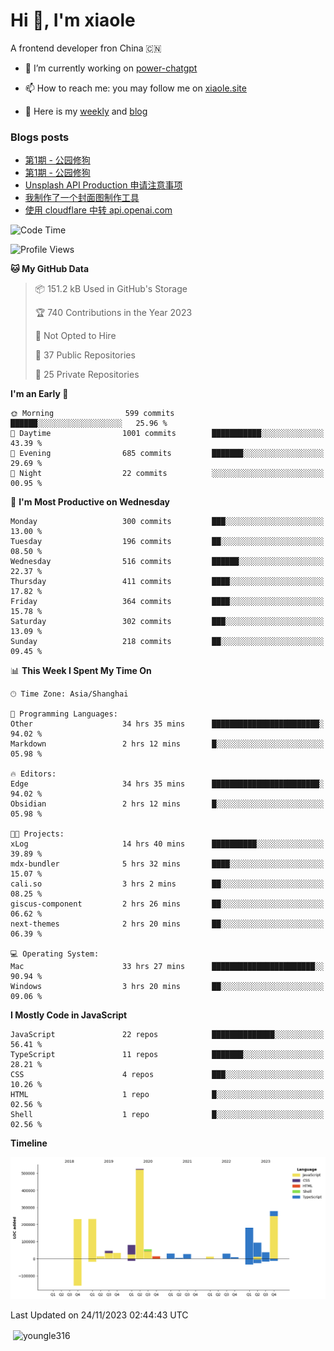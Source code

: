 <h1>Hi 👋, I'm xiaole</h1>
A frontend developer fron China 🇨🇳

- 🔭 I’m currently working on [power-chatgpt](https://github.com/youngle316/power-chatgpt)

- 📫 How to reach me: you may follow me on [xiaole.site](https://xiaole.site)

- 📝 Here is my [weekly](https://weekly.xiao.site) and [blog](https://xlog.xiaole.site)

</p>

### Blogs posts
<!-- BLOG-POST-LIST:START -->
- [第1期 - 公园修狗](https://xlog.app/api/redirection?characterId=57214&noteId=44)
- [第1期 - 公园修狗](https://weekly.xiaole.site/posts/park-puppy)
- [Unsplash API Production 申请注意事项](https://xlog.app/api/redirection?characterId=57214&noteId=40)
- [我制作了一个封面图制作工具](https://xlog.app/api/redirection?characterId=57214&noteId=39)
- [使用 cloudflare 中转 api.openai.com](https://xlog.app/api/redirection?characterId=57214&noteId=30)
<!-- BLOG-POST-LIST:END -->

<!--START_SECTION:waka-->
![Code Time](http://img.shields.io/badge/Code%20Time-550%20hrs%2022%20mins-blue)

![Profile Views](http://img.shields.io/badge/Profile%20Views-0-blue)

**🐱 My GitHub Data** 

> 📦 151.2 kB Used in GitHub's Storage 
 > 
> 🏆 740 Contributions in the Year 2023
 > 
> 🚫 Not Opted to Hire
 > 
> 📜 37 Public Repositories 
 > 
> 🔑 25 Private Repositories 
 > 
**I'm an Early 🐤** 

```text
🌞 Morning                599 commits         ██████░░░░░░░░░░░░░░░░░░░   25.96 % 
🌆 Daytime                1001 commits        ███████████░░░░░░░░░░░░░░   43.39 % 
🌃 Evening                685 commits         ███████░░░░░░░░░░░░░░░░░░   29.69 % 
🌙 Night                  22 commits          ░░░░░░░░░░░░░░░░░░░░░░░░░   00.95 % 
```
📅 **I'm Most Productive on Wednesday** 

```text
Monday                   300 commits         ███░░░░░░░░░░░░░░░░░░░░░░   13.00 % 
Tuesday                  196 commits         ██░░░░░░░░░░░░░░░░░░░░░░░   08.50 % 
Wednesday                516 commits         ██████░░░░░░░░░░░░░░░░░░░   22.37 % 
Thursday                 411 commits         ████░░░░░░░░░░░░░░░░░░░░░   17.82 % 
Friday                   364 commits         ████░░░░░░░░░░░░░░░░░░░░░   15.78 % 
Saturday                 302 commits         ███░░░░░░░░░░░░░░░░░░░░░░   13.09 % 
Sunday                   218 commits         ██░░░░░░░░░░░░░░░░░░░░░░░   09.45 % 
```


📊 **This Week I Spent My Time On** 

```text
🕑︎ Time Zone: Asia/Shanghai

💬 Programming Languages: 
Other                    34 hrs 35 mins      ████████████████████████░   94.02 % 
Markdown                 2 hrs 12 mins       █░░░░░░░░░░░░░░░░░░░░░░░░   05.98 % 

🔥 Editors: 
Edge                     34 hrs 35 mins      ████████████████████████░   94.02 % 
Obsidian                 2 hrs 12 mins       █░░░░░░░░░░░░░░░░░░░░░░░░   05.98 % 

🐱‍💻 Projects: 
xLog                     14 hrs 40 mins      ██████████░░░░░░░░░░░░░░░   39.89 % 
mdx-bundler              5 hrs 32 mins       ████░░░░░░░░░░░░░░░░░░░░░   15.07 % 
cali.so                  3 hrs 2 mins        ██░░░░░░░░░░░░░░░░░░░░░░░   08.25 % 
giscus-component         2 hrs 26 mins       ██░░░░░░░░░░░░░░░░░░░░░░░   06.62 % 
next-themes              2 hrs 20 mins       ██░░░░░░░░░░░░░░░░░░░░░░░   06.39 % 

💻 Operating System: 
Mac                      33 hrs 27 mins      ███████████████████████░░   90.94 % 
Windows                  3 hrs 20 mins       ██░░░░░░░░░░░░░░░░░░░░░░░   09.06 % 
```

**I Mostly Code in JavaScript** 

```text
JavaScript               22 repos            ██████████████░░░░░░░░░░░   56.41 % 
TypeScript               11 repos            ███████░░░░░░░░░░░░░░░░░░   28.21 % 
CSS                      4 repos             ███░░░░░░░░░░░░░░░░░░░░░░   10.26 % 
HTML                     1 repo              █░░░░░░░░░░░░░░░░░░░░░░░░   02.56 % 
Shell                    1 repo              █░░░░░░░░░░░░░░░░░░░░░░░░   02.56 % 
```



**Timeline**

![Lines of Code chart](https://raw.githubusercontent.com/youngle316/youngle316/main/assets/bar_graph.png)


 Last Updated on 24/11/2023 02:44:43 UTC
<!--END_SECTION:waka-->

<p>&nbsp;<img align="center" src="https://github-readme-stats.vercel.app/api?username=youngle316&show_icons=true&locale=en" alt="youngle316" /></p>

